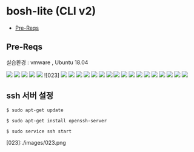 # bosh-lite \(CLI v2\)

* [Pre-Reqs](bosh-lite-v2.0.md#pre-reqs)   

## Pre-Reqs

실습환경 : vmware , Ubuntu 18.04

![](../../../.gitbook/assets/001%20%282%29.png) ![](../../../.gitbook/assets/002%20%282%29.png) ![](../../../.gitbook/assets/003%20%282%29.png) ![](../../../.gitbook/assets/004%20%282%29.png) ![](../../../.gitbook/assets/005%20%282%29.png) !\[023\] ![](../../../.gitbook/assets/006%20%282%29.png) ![](../../../.gitbook/assets/007%20%282%29.png) ![](../../../.gitbook/assets/008%20%282%29.png) ![](../../../.gitbook/assets/009%20%282%29.png) ![](../../../.gitbook/assets/010%20%282%29.png) ![](../../../.gitbook/assets/011%20%282%29.png) ![](../../../.gitbook/assets/012%20%282%29.png) ![](../../../.gitbook/assets/013%20%282%29.png) ![](../../../.gitbook/assets/014%20%282%29.png) ![](../../../.gitbook/assets/015%20%282%29.png) ![](../../../.gitbook/assets/016%20%282%29.png) ![](../../../.gitbook/assets/017%20%282%29.png) ![](../../../.gitbook/assets/018%20%282%29.png) ![](../../../.gitbook/assets/019%20%282%29.png) ![](../../../.gitbook/assets/020%20%282%29.png) ![](../../../.gitbook/assets/021%20%282%29.png) ![](../../../.gitbook/assets/022%20%282%29.png)

## ssh 서버 설정

```text
$ sudo apt-get update

$ sudo apt-get install openssh-server

$ sudo service ssh start
```

\[023\]:./images/023.png

